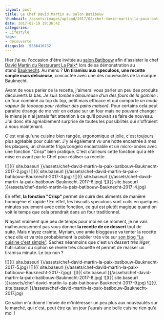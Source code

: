 ```yaml
---
layout: post
title: Le Chef David Martin au salon Batibouw
thumbnail: /assets/images/upload/2017/02/chef-david-martin-la-paix-batibouw-Bauknecht-2017-2.jpg
date: 2017-02-19 19:36:42
categories: 
- Lifestyle
tags: 
- découverte
disqusId: '5566416732'
---
```


Hier j'ai eu l'occasion d'être invitée au [salon Batibouw](https://www.batibouw.com/fr) afin d'assister le chef [David Martin du Restaurant La Paix*](http://www.lapaix1892.com/) lors de sa démonstration au stand [Bauknecht](http://www.bauknecht.be/). Au menu ? **Un tiramisu aux speculoos, une recette simple mais délicieuse**, concoctée avec une des nouveautés de la marque Bauknecht.

Avant de vous parler de la recette, j'aimerai vous parler un peu des produits découverts là bas. _Je suis tombée amoureuse d'un des fours de la gamme_ : un four combiné au top du top, petit mais efficace et qui comporte _un mode vapeur (le tooooop pour réaliser des pains maison)_. Pour certains cela peut paraitre étrange de me voir en extase sur un four mais ne pouvant changer le miens je n'ai jamais fait attention à ce qu'il pouvait se faire de nouveau. J'ai donc été agréablement surprise de toutes les possibilités qui s'offraient à nous maintenant.

C'est vrai qu'une cuisine bien rangée, ergonomique et jolie, c'est toujours plus agréable pour cuisiner. J'y ai également vu une hotte encastrée à mes les plaques, un chouette frigo/congelo encastrable et un micro-ondes avec une fonction "Crisp" bien pratique. C'est d'ailleurs cette fonction qui a été mise en avant par le Chef pour réaliser sa recette.

![]({{ site.baseurl }}/assets/chef-david-martin-la-paix-batibouw-Bauknecht-2017-2.jpg) ![]({{ site.baseurl }}/assets/chef-david-martin-la-paix-batibouw-Bauknecht-2017-3.jpg) ![]({{ site.baseurl }}/assets/chef-david-martin-la-paix-batibouw-Bauknecht-2017-6.jpg) ![]({{ site.baseurl }}/assets/chef-david-martin-la-paix-batibouw-Bauknecht-2017-4.jpg)

En effet, **la fonction "Crisp"** permet de cuire des aliments de manière homogène et rapide ! En effet, les biscuits speculoos sont cuits en quelques minutes seulement avec cette fonction, ce qui est plutôt magique quand on voit le temps que cela prendrait dans un four traditionnel.

N'ayant vraiment que peu de temps pour moi en ce moment, je ne vais malheureusement pas vous donner **la recette de ce dessert** tout de suite. Mais n'ayez crainte, Myriam, une amie bloggeuse va tenter la recette chez elle et va très probablement la publier très vite sur [son blog "La cuisine c'est simple"](http://www.lacuisinecestsimple.com/). Sachez néanmoins que c'est un _dessert très léger_, l'utilisation du siphon se révèle très chouette et permet de réaliser un tiramisu minute. Le top non ?

![]({{ site.baseurl }}/assets/chef-david-martin-la-paix-batibouw-Bauknecht-2017-5.jpg) ![]({{ site.baseurl }}/assets/chef-david-martin-la-paix-batibouw-Bauknecht-2017-7.jpg) ![]({{ site.baseurl }}/assets/chef-david-martin-la-paix-batibouw-Bauknecht-2017-8.jpg) ![]({{ site.baseurl }}/assets/chef-david-martin-la-paix-batibouw-Bauknecht-2017-9.jpg) ![]({{ site.baseurl }}/assets/chef-david-martin-la-paix-batibouw-Bauknecht-2017.jpg)

Ce salon m'a donné l'envie de m'intéresser un peu plus aux nouveautés sur le marché, qui c'est, peut être qu'un jour j'aurais une belle cuisine rien qu'à moi !